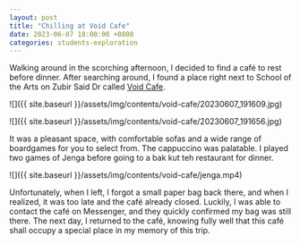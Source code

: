 ```yaml
---
layout: post
title: "Chilling at Void Cafe"
date: 2023-06-07 18:00:00 +0800
categories: students-exploration
---
```


Walking around in the scorching afternoon, I decided to find a café to rest before dinner. After searching around, I found a place right next to School of the Arts on Zubir Said Dr called [Void Cafe](https://voidcafe.com).

![]({{ site.baseurl }}/assets/img/contents/void-cafe/20230607_191609.jpg)

![]({{ site.baseurl }}/assets/img/contents/void-cafe/20230607_191656.jpg)

It was a pleasant space, with comfortable sofas and a wide range of boardgames for you to select from. The cappuccino was palatable. I played two games of Jenga before going to a bak kut teh restaurant for dinner.

![]({{ site.baseurl }}/assets/img/contents/void-cafe/jenga.mp4)

Unfortunately, when I left, I forgot a small paper bag back there, and when I realized, it was too late and the café already closed. Luckily, I was able to contact the café on Messenger, and they quickly confirmed my bag was still there. The next day, I returned to the café, knowing fully well that this café shall occupy a special place in my memory of this trip.
